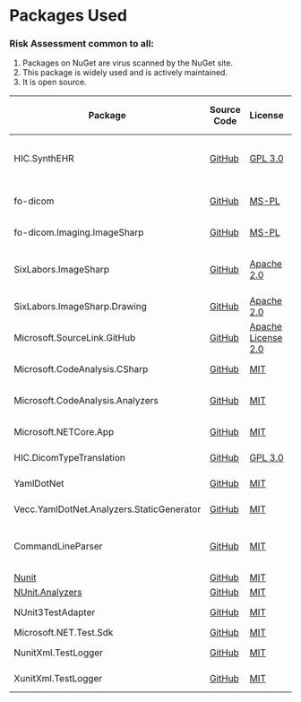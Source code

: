 

# Packages Used

### Risk Assessment common to all:
1. Packages on NuGet are virus scanned by the NuGet site.
2. This package is widely used and is actively maintained.
3. It is open source.

| Package | Source Code |  License | Purpose | Additional Risk Assessment |
| ------- | ------------|  ------- | ------- | -------------------------- |
| HIC.SynthEHR | [GitHub](https://github.com/jas88/SynthEHR) | [GPL 3.0](https://www.gnu.org/licenses/gpl-3.0.html) | Handles generating baseline random data (patient date of birth, CHI numbers etc)| |
| fo-dicom | [GitHub](https://github.com/fo-dicom/fo-dicom) |[MS-PL](https://opensource.org/licenses/MS-PL) | Handles reading/writing dicom tags from dicom datasets | |
| fo-dicom.Imaging.ImageSharp | [GitHub](https://github.com/fo-dicom/fo-dicom) |[MS-PL](https://opensource.org/licenses/MS-PL) | Handles imaging aspects with fo-dicom | |
| SixLabors.ImageSharp | [GitHub](https://github.com/SixLabors/ImageSharp) | [Apache 2.0](https://github.com/SixLabors/ImageSharp/blob/main/LICENSE) | Platform-independent replacement for legacy Windows-only System.Drawing.Common | |
| SixLabors.ImageSharp.Drawing | [GitHub](https://github.com/SixLabors/ImageSharp.Drawing) | [Apache 2.0](https://github.com/SixLabors/ImageSharp/blob/main/LICENSE) | Font handling for ImageSharp | |
| Microsoft.SourceLink.GitHub | [GitHub](https://github.com/dotnet/sourcelink) | [Apache License 2.0](https://github.com/dotnet/sourcelink/blob/master/License.txt) | Enables source debugging of project nuget package| |
| Microsoft.CodeAnalysis.CSharp | [GitHub](https://github.com/dotnet/roslyn) | [MIT](https://opensource.org/licenses/MIT) | Roslyn C# compiler for source generators | |
| Microsoft.CodeAnalysis.Analyzers | [GitHub](https://github.com/dotnet/roslyn-analyzers) | [MIT](https://opensource.org/licenses/MIT) | Code analyzers for source generator development | |
| Microsoft.NETCore.App | [GitHub](https://github.com/dotnet/runtime) |[MIT](https://opensource.org/licenses/MIT) | | .Net Core API|
| HIC.DicomTypeTranslation | [GitHub](https://github.com/jas88/DicomTypeTranslation)  | [GPL 3.0](https://github.com/jas88/DicomTypeTranslation/blob/master/LICENSE) | Translates DICOM type representations | |
| YamlDotNet | [GitHub](https://github.com/aaubry/YamlDotNet)  | [MIT](https://opensource.org/licenses/MIT) |Loading configuration files|
| Vecc.YamlDotNet.Analyzers.StaticGenerator | [GitHub](https://github.com/aaubry/YamlDotNet)  | [MIT](https://opensource.org/licenses/MIT) |Extension to YamlDotNet for static processing|
| CommandLineParser | [GitHub](https://github.com/commandlineparser/commandline) | [MIT](https://opensource.org/licenses/MIT) | Allows command line arguments for main client application and CLI executables |
| [Nunit](https://nunit.org/) |[GitHub](https://github.com/nunit/nunit) | [MIT](https://opensource.org/licenses/MIT) | Unit testing |
| [NUnit.Analyzers](https://nunit.org/) |[GitHub](https://github.com/nunit/nunit.analyzers) | [MIT](https://opensource.org/licenses/MIT) | Unit testing support code |
| NUnit3TestAdapter | [GitHub](https://github.com/nunit/nunit3-vs-adapter)| [MIT](https://opensource.org/licenses/MIT) | Run unit tests from within Visual Studio |
| Microsoft.NET.Test.Sdk | [GitHub](https://github.com/microsoft/vstest/) |  [MIT](https://opensource.org/licenses/MIT) | Run unit tests | |
| NunitXml.TestLogger | [GitHub](https://github.com/spekt/nunit.testlogger) | [MIT](https://opensource.org/licenses/MIT) | Report test results in XML syntax | |
| XunitXml.TestLogger | [GitHub](https://github.com/spekt/xunit.testlogger) | [MIT](https://opensource.org/licenses/MIT) | Report test results in XML syntax | |

